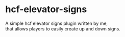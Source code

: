 # hcf-elevator-signs
A simple hcf elevator signs plugin written by me,\
that allows players to easily create up and down signs.
